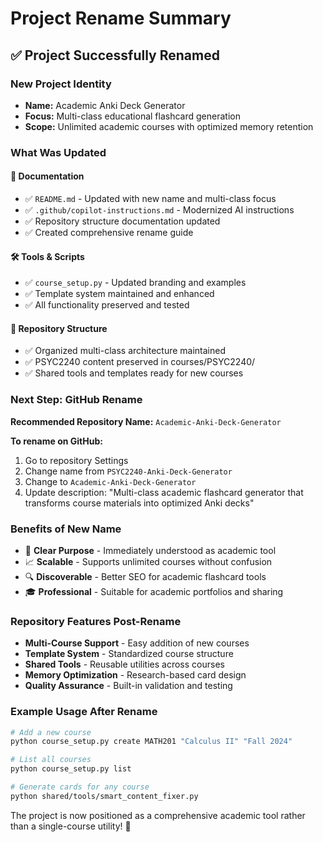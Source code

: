 # Project Rename Summary

## ✅ **Project Successfully Renamed**

### **New Project Identity**
- **Name:** Academic Anki Deck Generator
- **Focus:** Multi-class educational flashcard generation
- **Scope:** Unlimited academic courses with optimized memory retention

### **What Was Updated**

#### 📄 **Documentation**
- ✅ `README.md` - Updated with new name and multi-class focus
- ✅ `.github/copilot-instructions.md` - Modernized AI instructions
- ✅ Repository structure documentation updated
- ✅ Created comprehensive rename guide

#### 🛠️ **Tools & Scripts**
- ✅ `course_setup.py` - Updated branding and examples
- ✅ Template system maintained and enhanced
- ✅ All functionality preserved and tested

#### 📂 **Repository Structure**
- ✅ Organized multi-class architecture maintained
- ✅ PSYC2240 content preserved in courses/PSYC2240/
- ✅ Shared tools and templates ready for new courses

### **Next Step: GitHub Rename**

**Recommended Repository Name:** `Academic-Anki-Deck-Generator`

**To rename on GitHub:**
1. Go to repository Settings
2. Change name from `PSYC2240-Anki-Deck-Generator` 
3. Change to `Academic-Anki-Deck-Generator`
4. Update description: "Multi-class academic flashcard generator that transforms course materials into optimized Anki decks"

### **Benefits of New Name**
- 🎯 **Clear Purpose** - Immediately understood as academic tool
- 📈 **Scalable** - Supports unlimited courses without confusion
- 🔍 **Discoverable** - Better SEO for academic flashcard tools
- 🎓 **Professional** - Suitable for academic portfolios and sharing

### **Repository Features Post-Rename**
- **Multi-Course Support** - Easy addition of new courses
- **Template System** - Standardized course structure
- **Shared Tools** - Reusable utilities across courses
- **Memory Optimization** - Research-based card design
- **Quality Assurance** - Built-in validation and testing

### **Example Usage After Rename**
```bash
# Add a new course
python course_setup.py create MATH201 "Calculus II" "Fall 2024"

# List all courses
python course_setup.py list

# Generate cards for any course
python shared/tools/smart_content_fixer.py
```

The project is now positioned as a comprehensive academic tool rather than a single-course utility! 🎉